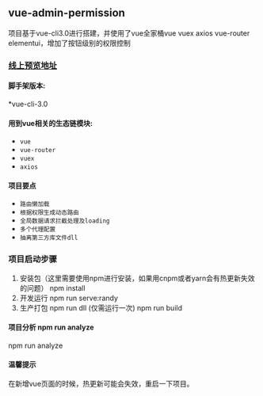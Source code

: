 ## vue-admin-permission

项目基于vue-cli3.0进行搭建，并使用了vue全家桶vue vuex axios vue-router elementui，增加了按钮级别的权限控制

### <a target="_blank" href="http://www.vueadmin.cn">线上预览地址</a>

#### 脚手架版本:

 *vue-cli-3.0

#### 用到vue相关的生态链模块:

  * `vue`
  * `vue-router`
  * `vuex`
  * `axios`

#### 项目要点

  * `路由懒加载`
  * `根据权限生成动态路由`
  * `全局数据请求拦截处理及loading`
  * `多个代理配置`
  * `抽离第三方库文件dll`

  ### 项目启动步骤

1. 安装包（这里需要使用npm进行安装，如果用cnpm或者yarn会有热更新失效的问题）
   npm install 
2. 开发运行
   npm run serve:randy
3. 生产打包
   npm run dll (仅需运行一次)
   npm run build

 #### 项目分析  npm run analyze

  npm run analyze

   #### 温馨提示

   在新增vue页面的时候，热更新可能会失效，重启一下项目。
